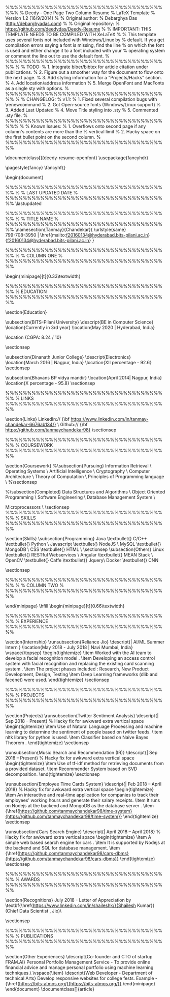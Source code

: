 %%%%%%%%%%%%%%%%%%%%%%%%%%%%%%%%%%%%%%%
% Deedy - One Page Two Column Resume
% LaTeX Template
% Version 1.2 (16/9/2014)
%
% Original author:
% Debarghya Das (http://debarghyadas.com)
%
% Original repository:
% https://github.com/deedydas/Deedy-Resume
%
% IMPORTANT: THIS TEMPLATE NEEDS TO BE COMPILED WITH XeLaTeX
%
% This template uses several fonts not included with Windows/Linux by
% default. If you get compilation errors saying a font is missing, find the line
% on which the font is used and either change it to a font included with your
% operating system or comment the line out to use the default font.
% 
%%%%%%%%%%%%%%%%%%%%%%%%%%%%%%%%%%%%%%
% 
% TODO:
% 1. Integrate biber/bibtex for article citation under publications.
% 2. Figure out a smoother way for the document to flow onto the next page.
% 3. Add styling information for a "Projects/Hacks" section.
% 4. Add location/address information
% 5. Merge OpenFont and MacFonts as a single sty with options.
% 
%%%%%%%%%%%%%%%%%%%%%%%%%%%%%%%%%%%%%%
%
% CHANGELOG:
% v1.1:
% 1. Fixed several compilation bugs with \renewcommand
% 2. Got Open-source fonts (Windows/Linux support)
% 3. Added Last Updated
% 4. Move Title styling into .sty
% 5. Commented .sty file.
%
%%%%%%%%%%%%%%%%%%%%%%%%%%%%%%%%%%%%%%%
%
% Known Issues:
% 1. Overflows onto second page if any column's contents are more than the
% vertical limit
% 2. Hacky space on the first bullet point on the second column.
%
%%%%%%%%%%%%%%%%%%%%%%%%%%%%%%%%%%%%%%


\documentclass[]{deedy-resume-openfont}
\usepackage{fancyhdr}
 
\pagestyle{fancy}
\fancyhf{}
 
\begin{document}

%%%%%%%%%%%%%%%%%%%%%%%%%%%%%%%%%%%%%%
%
%     LAST UPDATED DATE
%
%%%%%%%%%%%%%%%%%%%%%%%%%%%%%%%%%%%%%%
\lastupdated

%%%%%%%%%%%%%%%%%%%%%%%%%%%%%%%%%%%%%%
%
%     TITLE NAME
%
%%%%%%%%%%%%%%%%%%%%%%%%%%%%%%%%%%%%%%
\namesection{Tanmay}{Chandekar}{ \urlstyle{same}\
799-708-3950 | \href{mailto:f20160134@hyderabad.bits-pilani.ac.in}{f20160134@hyderabad.bits-pilani.ac.in}
}

%%%%%%%%%%%%%%%%%%%%%%%%%%%%%%%%%%%%%%
%
%     COLUMN ONE
%
%%%%%%%%%%%%%%%%%%%%%%%%%%%%%%%%%%%%%%

\begin{minipage}[t]{0.33\textwidth} 

%%%%%%%%%%%%%%%%%%%%%%%%%%%%%%%%%%%%%%
%     EDUCATION
%%%%%%%%%%%%%%%%%%%%%%%%%%%%%%%%%%%%%%

\section{Education} 

\subsection{BITS-Pilani University}
\descript{BE in Computer Science}
\location{Currently in 3rd year}
\location{May 2020 | Hyderabad, India}

\location {CGPA: 8.24 / 10}

\sectionsep

\subsection{Dinanath Junior College}
\descript{Electronics}
\location{March 2016 | Nagpur, India}
\location{XII percentage - 92.6}
\sectionsep



\subsection{Bhavans BP vidya mandir}
\location{April 2014|  Nagpur, India}
\location{X percentage - 95.8}
\sectionsep

%%%%%%%%%%%%%%%%%%%%%%%%%%%%%%%%%%%%%%
%     LINKS
%%%%%%%%%%%%%%%%%%%%%%%%%%%%%%%%%%%%%%

\section{Links} 
LinkedIn://  {\bf https://www.linkedin.com/in/tanmay-chandekar-6676ab134/} \\
Github:// {\bf https://github.com/tanmaychandekar98}
\sectionsep


%%%%%%%%%%%%%%%%%%%%%%%%%%%%%%%%%%%%%%
%     COURSEWORK
%%%%%%%%%%%%%%%%%%%%%%%%%%%%%%%%%%%%%%

\section{Coursework}
%\subsection{Pursuing}
Information Retrieval \\
Operating Systems \\
Artificial Intelligence \\
Cryptography \\
Computer Architecture \\
Theory of Computation \\
Principles of Programming language \\
%\sectionsep

%\subsection{Completed}
Data Structures and Algorithms \\
Object Oriented Programming \\
Software Engineering \\
Database Management System \\

Microprocessors \\
\sectionsep
%%%%%%%%%%%%%%%%%%%%%%%%%%%%%%%%%%%%%%
%     SKILLS
%%%%%%%%%%%%%%%%%%%%%%%%%%%%%%%%%%%%%%

\section{Skills}
\subsection{Programming}
Java \textbullet{}   C/C++ \textbullet{} Python  \\
Javascript \textbullet{} NodeJS \\
MySQL \textbullet{} MongoDB \\
CSS \textbullet{} HTML \\
\sectionsep
\subsection{Others}
Linux \textbullet{} RESTful Webservices \\
Angular \textbullet{} MEAN Stack \\
OpenCV \textbullet{} Caffe \textbullet{} Jquery\\
Docker \textbullet{} CNN

\sectionsep

%%%%%%%%%%%%%%%%%%%%%%%%%%%%%%%%%%%%%%
%
%     COLUMN TWO
%
%%%%%%%%%%%%%%%%%%%%%%%%%%%%%%%%%%%%%%

\end{minipage} 
\hfill
\begin{minipage}[t]{0.66\textwidth} 

%%%%%%%%%%%%%%%%%%%%%%%%%%%%%%%%%%%%%%
%     EXPERIENCE
%%%%%%%%%%%%%%%%%%%%%%%%%%%%%%%%%%%%%%

\section{Internship}
\runsubsection{Reliance Jio}
\descript{| AI/ML Summer Intern }
\location{May 2018 - July 2018 | Navi Mumbai, India}
\vspace{\topsep}
\begin{tightemize}
\item Worked with the AI team to develop a facial recognition model .
\item Developing an access control system with facial recognition and replacing the existing card scanning system .
\item The project phases included : Research, New Product Development, Design, Testing 
\item Deep Learning frameworks (dlib and facenet) were used.
\end{tightemize}
\sectionsep


%%%%%%%%%%%%%%%%%%%%%%%%%%%%%%%%%%%%%%
%     PROJECTS
%%%%%%%%%%%%%%%%%%%%%%%%%%%%%%%%%%%%%%

\section{Projects}
\runsubsection{Twitter Sentiment Analysis}
\descript{| Sep 2018 – Present}
% Hacky fix for awkward extra vertical space
\begin{tightemize}
\item Use of Natural Language Processing and machine learning to determine the sentiment of people based on twitter feeds.
\item nltk library for python is used.
\item Classifier based on Naive Bayes Theorem .
\end{tightemize}
\sectionsep

\runsubsection{Music Search and Recommendation (IR)}
\descript{| Sep 2018 – Present}
% Hacky fix for awkward extra vertical space
\begin{tightemize}
\item Use of tf-idf method for retrieving documents from a provided dataset.
\item Recommender System based on SVD decomposition.
\end{tightemize}
\sectionsep


\runsubsection{Employee Time Cards System}
\descript{| Feb 2018 – April 2018}
% Hacky fix for awkward extra vertical space
\begin{tightemize}
\item An interactive and real-time application for companies to track their employees' working hours and generate their salary receipts.
\item It runs on Nodejs at the backend and MongoDB as the database server .
\item {\href{https://github.com/tanmaychandekar98/time-system}{https://github.com/tanmaychandekar98/time-system}}
\end{tightemize}
\sectionsep

\runsubsection{Cars Search Engine}
\descript{| April 2018 – April 2018}
% Hacky fix for awkward extra vertical space
\begin{tightemize}
\item A simple web based search engine for cars .
\item It is supported by Nodejs at the backend and SQL for database management.
\item {\href{https://github.com/tanmaychandekar98/cars-dbms}{https://github.com/tanmaychandekar98/cars-dbms}}
\end{tightemize}
\sectionsep

%%%%%%%%%%%%%%%%%%%%%%%%%%%%%%%%%%%%%%
%     AWARDS
%%%%%%%%%%%%%%%%%%%%%%%%%%%%%%%%%%%%%%

\section{Recognitions} 
July 2018 - Letter of Appreciation by \textbf{\href{https://www.linkedin.com/in/shaileshk/}{Shailesh Kumar}} (Chief Data Scientist , Jio)\\

\sectionsep

%%%%%%%%%%%%%%%%%%%%%%%%%%%%%%%%%%%%%%
%     PUBLICATIONS
%%%%%%%%%%%%%%%%%%%%%%%%%%%%%%%%%%%%%%

\section{Other Experiences}
\descript{Co-founder and CTO of startup FRAM.AI}
Personal Portfolio Management Service - To provide online financial advice and manage personal portfolio using machine learning techniques.\\
\vspace{\item}
\descript{Web Developer - Department of technical Arts}
Develop responsive websites for college fests.
Example - {\href{https://bits-atmos.org/}{https://bits-atmos.org/}}
\end{minipage} 
\end{document}  \documentclass[]{article}
